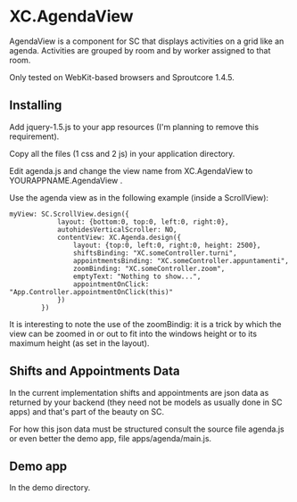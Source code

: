 XC.AgendaView
=============

AgendaView is a component for SC that displays activities
on a grid like an agenda. Activities are grouped by room
and by worker assigned to that room.

Only tested on WebKit-based browsers and Sproutcore 1.4.5.

## Installing

Add jquery-1.5.js to your app resources (I'm planning to remove this requirement).

Copy all the files (1 css and 2 js) in your application directory.

Edit agenda.js and change the view name from XC.AgendaView
to YOURAPPNAME.AgendaView .

Use the agenda view as in the following example (inside a ScrollView):

	myView: SC.ScrollView.design({
                layout: {bottom:0, top:0, left:0, right:0},
                autohidesVerticalScroller: NO,
                contentView: XC.Agenda.design({
                    layout: {top:0, left:0, right:0, height: 2500},
                    shiftsBinding: "XC.someController.turni",
                    appointmentsBinding: "XC.someController.appuntamenti",
                    zoomBinding: "XC.someController.zoom",
                    emptyText: "Nothing to show...",
                    appointmentOnClick: "App.Controller.appointmentOnClick(this)"
                })
            })

It is interesting to note the use of the zoomBindig: it is a trick by which the view
can be zoomed in or out to fit into the windows height or to its maximum height (as set
in the layout).

## Shifts and Appointments Data

In the current implementation shifts and appointments are json data as returned
by your backend (they need not be models as usually done in SC apps) and that's
part of the beauty on SC.

For how this json data must be structured consult the source file agenda.js or
even better the demo app, file apps/agenda/main.js.

## Demo app

In the demo directory.
